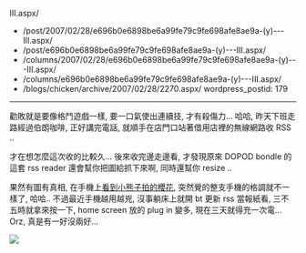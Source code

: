 III.aspx/
  - /post/2007/02/28/e696b0e6898be6a99fe79c9fe698afe8ae9a-(y)---III.aspx/
  - /post/e696b0e6898be6a99fe79c9fe698afe8ae9a-(y)---III.aspx/
  - /columns/2007/02/28/e696b0e6898be6a99fe79c9fe698afe8ae9a-(y)---III.aspx/
  - /columns/e696b0e6898be6a99fe79c9fe698afe8ae9a-(y)---III.aspx/
  - /blogs/chicken/archive/2007/02/28/2270.aspx/
wordpress_postid: 179
---

勸敗就是要像格鬥遊戲一樣, 要一口氣使出連續技, 才有殺傷力... 哈哈, 昨天下班走路經過伯朗咖啡, 正好講完電話, 就順手在店門口站著借用店裡的無線網路收 RSS ..

才在想怎麼這次收的比較久... 後來收完邊走邊看, 才發現原來 DOPOD bondle 的這套 rss reader 還會幫你把圖給抓下來啊, 同時還幫你 resize ..

果然有圖有真相, 在手機上[看到小熊子拍的櫻花](http://michadel.chicken-house.net/blogs/michadel/archive/2007/02/26/40.aspx), 突然覺的整支手機的格調就不一樣了, 哈哈.. 不過最近手機越用越兇, 沒事躺床上就開 bt 更新 rss 當報紙看, 三不五時就拿來按一下, home screen 放的 plug in 變多, 現在三天就得充一次電... Orz, 真是有一好沒兩好...

![](/images/2007-02-28-new-phone-awesome-part-iii/45041.jpg)